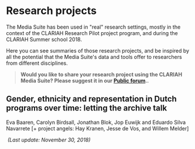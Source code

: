 Research projects
===

The Media Suite has been used in "real" research settings, mostly in the context of the CLARIAH Research Pilot project program, and during the CLARIAH Summer school 2018.

Here you can see summaries of those research projects, and be inspired by all the potential that the Media Suite's data and tools offer to researchers from different disciplines.

> **Would you like to share your research project using the CLARIAH Media Suite? Please suggest it in our [Public forum](https://gitter.im/CLARIAH-media-studies/Lobby)..**



## Gender, ethnicity and representation in Dutch programs over time: letting the archive talk

 Eva Baaren, Carolyn Birdsall, Jonathan Blok, Jop Euwijk and Eduardo Silva Navarrete [+ project angels: Hay Kranen, Jesse de Vos, and Willem Melder]

 	



​															*(Last update: November 30, 2018)*

